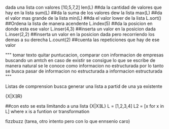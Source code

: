 dada una lista con valores [10,5,7,2]
len(L) ##da la cantidad de valores que hay en la lista
sum(L) ##da la suma de los valores dew la lista
max(L) ##da el valor mas grande de la lista
min(L) ##da el valor lower de la lista
L.sort() ##Ordena la lista de manera acendente
L.index(5) ##da la posicion en donde esta ese valor 
L.inser(4,3) ##inserta un valor en la posicion dada
L.inser(2,2) ##inserta un valor en la posicion dada pero recorriendo los demas a su derecha
L.count(2) ##cuenta las repeticiones que hay de ese valor


"""
tomar texto quitar puntucacion, comparar con informacion de empresas 
buscando un amtch en caso de existir se consigue 
lo que se escribe de manera natural se le conoce como informacion no estructurada
por lo tanto se busca pasar de informacion no estructurada a informacion estructurada
"""



Listas de comprension busca generar una lista a partid de una ya existente

{X|X∃R}

##con esto se esta limitando a una lista
{X|X∃L}
L = [1,2,3,4]
L2 = [x for x in L]
where x is a funtion or transformation

fizzbuzz (tarea, otro intento pero con lo que ennsenio caro)
